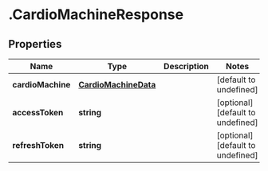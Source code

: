 # .CardioMachineResponse

## Properties

Name | Type | Description | Notes
------------ | ------------- | ------------- | -------------
**cardioMachine** | [**CardioMachineData**](CardioMachineData.md) |  | [default to undefined]
**accessToken** | **string** |  | [optional] [default to undefined]
**refreshToken** | **string** |  | [optional] [default to undefined]

